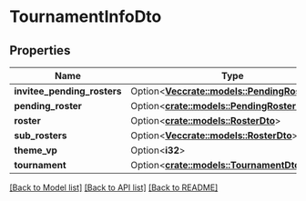 # TournamentInfoDto

## Properties

Name | Type | Description | Notes
------------ | ------------- | ------------- | -------------
**invitee_pending_rosters** | Option<[**Vec<crate::models::PendingRosterDto>**](PendingRosterDTO.md)> |  | [optional]
**pending_roster** | Option<[**crate::models::PendingRosterDto**](PendingRosterDTO.md)> |  | [optional]
**roster** | Option<[**crate::models::RosterDto**](RosterDTO.md)> |  | [optional]
**sub_rosters** | Option<[**Vec<crate::models::RosterDto>**](RosterDTO.md)> |  | [optional]
**theme_vp** | Option<**i32**> |  | [optional]
**tournament** | Option<[**crate::models::TournamentDto**](TournamentDTO.md)> |  | [optional]

[[Back to Model list]](../README.md#documentation-for-models) [[Back to API list]](../README.md#documentation-for-api-endpoints) [[Back to README]](../README.md)


